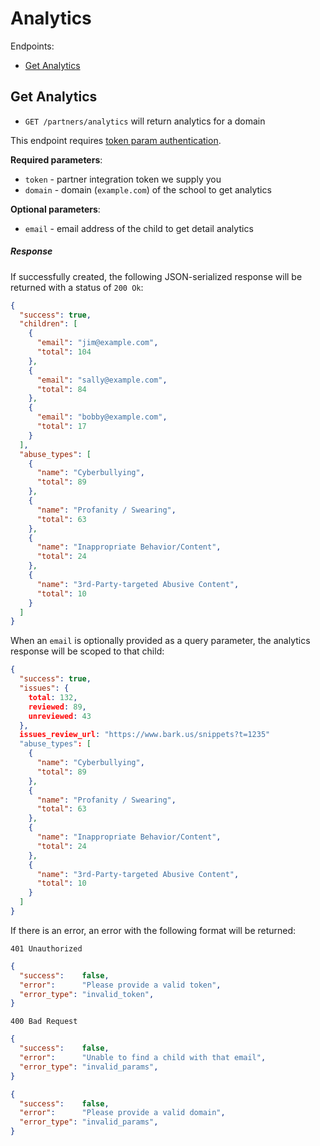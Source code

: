 Analytics
=======

Endpoints:

- [Get Analytics](#get-analytics)

Get Analytics
------

* `GET /partners/analytics` will return analytics for a domain

This endpoint requires [token param authentication](https://github.com/Bark-us/partner-integration-docs#authentication).

**Required parameters**:

* `token` - partner integration token we supply you
* `domain` - domain (`example.com`) of the school to get analytics

**Optional parameters**:

* `email` - email address of the child to get detail analytics

##### Response

If successfully created, the following JSON-serialized response will be
returned with a status of `200 Ok`:

```json
{
  "success": true,
  "children": [
    {
      "email": "jim@example.com",
      "total": 104
    },
    {
      "email": "sally@example.com",
      "total": 84
    },
    {
      "email": "bobby@example.com",
      "total": 17
    }
  ],
  "abuse_types": [
    {
      "name": "Cyberbullying",
      "total": 89
    },
    {
      "name": "Profanity / Swearing",
      "total": 63
    },
    {
      "name": "Inappropriate Behavior/Content",
      "total": 24
    },
    {
      "name": "3rd-Party-targeted Abusive Content",
      "total": 10
    }
  ]
}
```

When an `email` is optionally provided as a query parameter, the analytics
response will be scoped to that child:

```json
{
  "success": true,
  "issues": {
    total: 132,
    reviewed: 89,
    unreviewed: 43
  },
  issues_review_url: "https://www.bark.us/snippets?t=1235"
  "abuse_types": [
    {
      "name": "Cyberbullying",
      "total": 89
    },
    {
      "name": "Profanity / Swearing",
      "total": 63
    },
    {
      "name": "Inappropriate Behavior/Content",
      "total": 24
    },
    {
      "name": "3rd-Party-targeted Abusive Content",
      "total": 10
    }
  ]
}
```

If there is an error, an error with the following format will be returned:

`401 Unauthorized`

```json
{
  "success":    false,
  "error":      "Please provide a valid token",
  "error_type": "invalid_token",
}
```

`400 Bad Request`

```json
{
  "success":    false,
  "error":      "Unable to find a child with that email",
  "error_type": "invalid_params",
}
```

```json
{
  "success":    false,
  "error":      "Please provide a valid domain",
  "error_type": "invalid_params",
}
```

